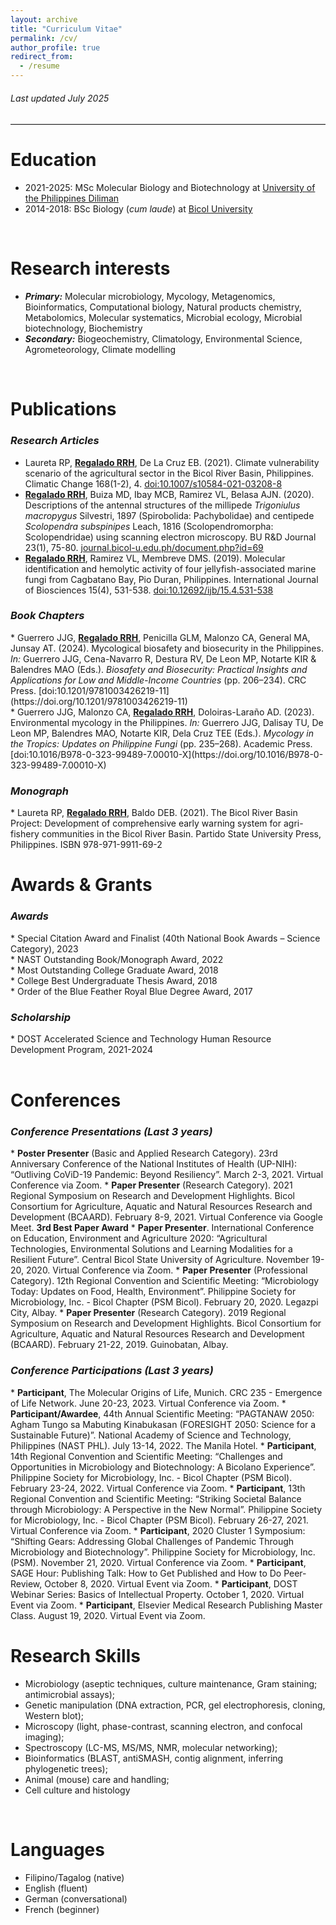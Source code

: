 ```yaml
---
layout: archive
title: "Curriculum Vitae"
permalink: /cv/
author_profile: true
redirect_from:
  - /resume
---
```

<h6><i>Last updated July 2025</i></h6>
<hr class="solid" style="border-top: 1px solid gainsboro">

Education
======
* 2021-2025: MSc Molecular Biology and Biotechnology at [University of the Philippines Diliman](https://upd.edu.ph)
* 2014-2018: BSc Biology (<i>cum laude</i>) at [Bicol University](https://bicol-u.edu.ph)
<br>

Research interests 
======
* <b><i>Primary:</i></b> Molecular microbiology, Mycology, Metagenomics, Bioinformatics, Computational biology, Natural products chemistry, Metabolomics, Molecular systematics, Microbial ecology, Microbial biotechnology, Biochemistry<br>
* <b><i>Secondary:</i></b> Biogeochemistry, Climatology, Environmental Science, Agrometeorology, Climate modelling
<br>

Publications
======
<h3><i>Research Articles</i></h3>

* Laureta RP, <b><ins>Regalado RRH</ins></b>, De La Cruz EB. (2021). Climate vulnerability scenario of the agricultural sector
in the Bicol River Basin, Philippines. Climatic Change 168(1-2), 4. [doi:10.1007/s10584-021-03208-8](https://doi.org/10.1007/s10584-021-03208-8)<br>
* <b><ins>Regalado RRH</ins></b>, Buiza MD, Ibay MCB, Ramirez VL, Belasa AJN. (2020). Descriptions of the antennal structures of the millipede <i>Trigoniulus macropygus</i> Silvestri, 1897 (Spirobolida: Pachybolidae) and centipede <i>Scolopendra subspinipes</i> Leach, 1816 (Scolopendromorpha: Scolopendridae) using scanning electron microscopy. BU R&D Journal 23(1), 75-80. [journal.bicol-u.edu.ph/document.php?id=69](https://journal.bicol-u.edu.ph/document.php?id=69)
* <b><ins>Regalado RRH</ins></b>, Ramirez VL, Membreve DMS. (2019). Molecular identification and hemolytic activity of
four jellyfish-associated marine fungi from Cagbatano Bay, Pio Duran, Philippines. International Journal of
Biosciences 15(4), 531-538. [doi:10.12692/ijb/15.4.531-538](http://dx.doi.org/10.12692/ijb/15.4.531-538)<br>

<h3><i>Book Chapters</i></h3>
* Guerrero JJG, <b><ins>Regalado RRH</ins></b>, Penicilla GLM, Malonzo CA, General MA, Junsay AT. (2024). Mycological biosafety and biosecurity in the Philippines. <i>In:</i> Guerrero JJG, Cena-Navarro R, Destura RV, De Leon MP, Notarte KIR & Balendres MAO (Eds.). <i>Biosafety and Biosecurity: Practical Insights and Applications for Low and Middle-Income Countries</i> (pp. 206–234). CRC Press. [doi:10.1201/9781003426219-11](https://doi.org/10.1201/9781003426219-11)
<br>
* Guerrero JJG, Malonzo CA, <b><ins>Regalado RRH</ins></b>, Doloiras-Laraño AD. (2023). Environmental mycology in the Philippines. <i>In:</i> Guerrero JJG, Dalisay TU, De Leon MP, Balendres MAO, Notarte KIR, Dela Cruz TEE (Eds.). <i>Mycology in the Tropics: Updates on Philippine Fungi</i> (pp. 235–268). Academic Press. [doi:10.1016/B978-0-323-99489-7.00010-X](https://doi.org/10.1016/B978-0-323-99489-7.00010-X)
<br>

<h3><i>Monograph</i></h3>
* Laureta RP, <b><ins>Regalado RRH</ins></b>, Baldo DEB. (2021). The Bicol River Basin Project: Development of
comprehensive early warning system for agri-fishery communities in the Bicol River Basin. Partido State
University Press, Philippines. ISBN 978-971-9911-69-2
<br>

Awards & Grants
======
<h3><i>Awards</i></h3>
* Special Citation Award and Finalist (40th National Book Awards – Science Category), 2023<br>
* NAST Outstanding Book/Monograph Award, 2022 <br> 
* Most Outstanding College Graduate Award, 2018<br>
* College Best Undergraduate Thesis Award, 2018<br>
* Order of the Blue Feather Royal Blue Degree Award, 2017<br>

<h3><i>Scholarship</i></h3>
* DOST Accelerated Science and Technology Human Resource Development Program, 2021-2024 <br>
<br>

Conferences
======
<h3><i>Conference Presentations (Last 3 years)</i></h3>
* <b>Poster Presenter</b> (Basic and Applied Research Category). 23rd Anniversary Conference of the National
Institutes of Health (UP-NIH): “Outliving CoViD-19 Pandemic: Beyond Resiliency”. March 2-3, 2021.
Virtual Conference via Zoom.
* <b>Paper Presenter</b> (Research Category). 2021 Regional Symposium on Research and Development
Highlights. Bicol Consortium for Agriculture, Aquatic and Natural Resources Research and Development
(BCAARD). February 8-9, 2021. Virtual Conference via Google Meet. <b>3rd Best Paper Award</b>
* <b>Paper Presenter</b>. International Conference on Education, Environment and Agriculture 2020:
“Agricultural Technologies, Environmental Solutions and Learning Modalities for a Resilient Future”.
Central Bicol State University of Agriculture. November 19-20, 2020. Virtual Conference via Zoom.
* <b>Paper Presenter</b> (Professional Category). 12th Regional Convention and Scientific Meeting:
“Microbiology Today: Updates on Food, Health, Environment”. Philippine Society for Microbiology, Inc. - Bicol Chapter (PSM Bicol). February 20, 2020. Legazpi City, Albay.
* <b>Paper Presenter</b> (Research Category). 2019 Regional Symposium on Research and Development
Highlights. Bicol Consortium for Agriculture, Aquatic and Natural Resources Research and Development
(BCAARD). February 21-22, 2019. Guinobatan, Albay.

<h3><i>Conference Participations (Last 3 years)</i></h3>
* <b>Participant</b>, The Molecular Origins of Life, Munich. CRC 235 - Emergence of Life Network. June 20-23, 2023. Virtual Conference via Zoom.
* <b>Participant/Awardee</b>, 44th Annual Scientific Meeting: “PAGTANAW 2050: Agham Tungo sa Mabuting
Kinabukasan (FORESIGHT 2050: Science for a Sustainable Future)”. National Academy of Science and
Technology, Philippines (NAST PHL). July 13-14, 2022. The Manila Hotel.
* <b>Participant</b>, 14th Regional Convention and Scientific Meeting: “Challenges and Opportunities in
Microbiology and Biotechnology: A Bicolano Experience”. Philippine Society for Microbiology, Inc. - Bicol
Chapter (PSM Bicol). February 23-24, 2022. Virtual Conference via Zoom.
* <b>Participant</b>, 13th Regional Convention and Scientific Meeting: “Striking Societal Balance through
Microbiology: A Perspective in the New Normal”. Philippine Society for Microbiology, Inc. - Bicol Chapter
(PSM Bicol). February 26-27, 2021. Virtual Conference via Zoom.
* <b>Participant</b>, 2020 Cluster 1 Symposium: “Shifting Gears: Addressing Global Challenges of Pandemic
Through Microbiology and Biotechnology”. Philippine Society for Microbiology, Inc. (PSM). November 21, 2020. Virtual Conference via Zoom.
* <b>Participant</b>, SAGE Hour: Publishing Talk: How to Get Published and How to Do Peer-Review, October 8, 2020. Virtual Event via Zoom.
* <b>Participant</b>, DOST Webinar Series: Basics of Intellectual Property. October 1, 2020. Virtual Event via
Zoom.
* <b>Participant</b>, Elsevier Medical Research Publishing Master Class. August 19, 2020. Virtual Event via Zoom.
<br>

Research Skills
======
* Microbiology (aseptic techniques, culture maintenance, Gram staining; antimicrobial assays);
* Genetic manipulation (DNA extraction, PCR, gel electrophoresis, cloning, Western blot);
* Microscopy (light, phase-contrast, scanning electron, and confocal imaging);
* Spectroscopy (LC-MS, MS/MS, NMR, molecular networking);
* Bioinformatics (BLAST, antiSMASH, contig alignment, inferring phylogenetic trees);
* Animal (mouse) care and handling;
* Cell culture and histology
<br>

Languages
======
* Filipino/Tagalog (native)
* English (fluent)
* German (conversational)
* French (beginner)
<br>
